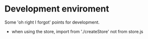 # Development enviroment
Some 'oh right I forgot' points for development.


* when using the store, import from './createStore' not from store.js
